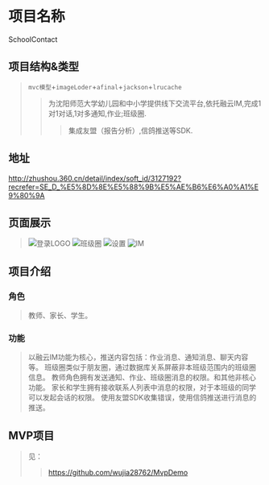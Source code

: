 # 项目名称
SchoolContact
## 项目结构&类型
>`mvc模型`+`imageLoder`+`afinal`+`jackson`+`lrucache`
>>为沈阳师范大学幼儿园和中小学提供线下交流平台,依托融云IM,完成1对1对话,1对多通知,作业;班级圈.
>>>集成友盟（报告分析）,信鸽推送等SDK.
## 地址
http://zhushou.360.cn/detail/index/soft_id/3127192?recrefer=SE_D_%E5%8D%8E%E5%88%9B%E5%AE%B6%E6%A0%A1%E9%80%9A
## 页面展示
>![](http://p17.qhimg.com/dm/168_300_/t01ca4f745daf209ad8.png "登录LOGO")
>![](http://p16.qhimg.com/dm/168_300_/t015b3e425d8c41431d.png "班级圈")
>![](http://p16.qhimg.com/dm/168_300_/t01a8c6a46edf69aee1.png "设置")
>![](http://p18.qhimg.com/dm/168_300_/t01d505e32a04f2e24a.png "IM")
## 项目介绍
### 角色
> 教师、家长、学生。
### 功能
> 以融云IM功能为核心，推送内容包括：作业消息、通知消息、聊天内容等。
> 班级圈类似于朋友圈，通过数据库关系屏蔽非本班级范围内的班级圈信息。
> 教师角色拥有发送通知、作业、班级圈消息的权限。和其他非核心功能。
> 家长和学生拥有接收联系人列表中消息的权限，对于本班级的同学可以发起会话的权限。
> 使用友盟SDK收集错误，使用信鸽推送进行消息的推送。
## MVP项目
>见：
>>https://github.com/wujia28762/MvpDemo

